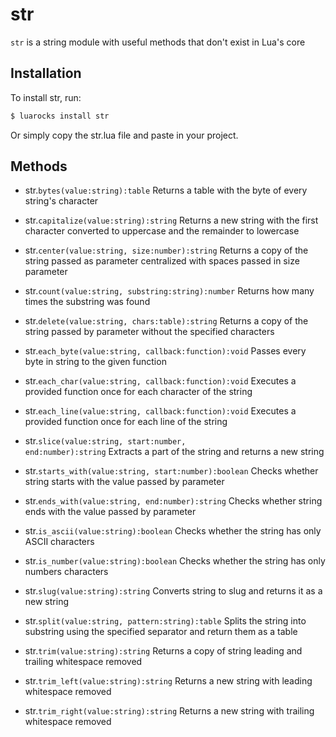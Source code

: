 # str
<code>str</code> is a string module with useful methods that don't exist in Lua's core

## Installation
To install str, run:
```sh
$ luarocks install str
```
Or simply copy the str.lua file and paste in your project.

## Methods
* str.<code>bytes(value:string):table</code>
Returns a table with the byte of every string's character

* str.<code>capitalize(value:string):string</code>
Returns a new string with the first character converted to uppercase and the remainder to lowercase

* str.<code>center(value:string, size:number):string</code>
Returns a copy of the string passed as parameter centralized with spaces passed in size parameter

* str.<code>count(value:string, substring:string):number</code>
Returns how many times the substring was found

* str.<code>delete(value:string, chars:table):string</code>
Returns a copy of the string passed by parameter without the specified characters

* str.<code>each_byte(value:string, callback:function):void</code>
Passes every byte in string to the given function

* str.<code>each_char(value:string, callback:function):void</code>
Executes a provided function once for each character of the string

* str.<code>each_line(value:string, callback:function):void</code>
Executes a provided function once for each line of the string

* str.<code>slice(value:string, start:number, end:number):string</code>
Extracts a part of the string and returns a new string

* str.<code>starts_with(value:string, start:number):boolean</code>
Checks whether string starts with the value passed by parameter

* str.<code>ends_with(value:string, end:number):string</code>
Checks whether string ends with the value passed by parameter

* str.<code>is_ascii(value:string):boolean</code>
Checks whether the string has only ASCII characters

* str.<code>is_number(value:string):boolean</code>
Checks whether the string has only numbers characters

* str.<code>slug(value:string):string</code>
Converts string to slug and returns it as a new string

* str.<code>split(value:string, pattern:string):table</code>
Splits the string into substring using the specified separator and return them as a table

* str.<code>trim(value:string):string</code>
Returns a copy of string leading and trailing whitespace removed

* str.<code>trim_left(value:string):string</code>
Returns a new string with leading whitespace removed

* str.<code>trim_right(value:string):string</code>
Returns a new string with trailing whitespace removed
